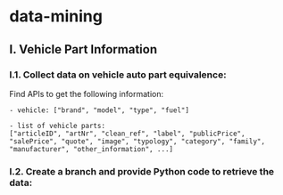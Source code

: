 # data-mining
## I. Vehicle Part Information
### I.1. Collect data on vehicle auto part equivalence:
Find APIs to get the following information:
```
- vehicle: ["brand", "model", "type", "fuel"]

- list of vehicle parts: 
["articleID", "artNr", "clean_ref", "label", "publicPrice", "salePrice", "quote", "image", "typology", "category", "family", "manufacturer", "other_information", ...]
```

### I.2. Create a branch and provide Python code to retrieve the data:
```

```